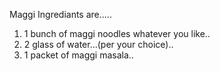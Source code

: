 Maggi Ingrediants are.....

 1.   1 bunch of maggi noodles whatever you like..
 2.   2 glass of water...(per your choice)..
 3.   1 packet of maggi masala.. 
